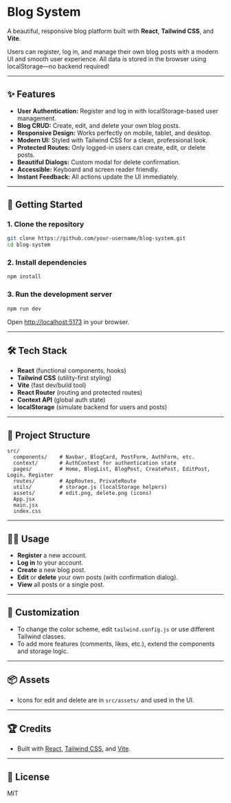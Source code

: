# Blog System

A beautiful, responsive blog platform built with **React**, **Tailwind CSS**, and **Vite**.

Users can register, log in, and manage their own blog posts with a modern UI and smooth user experience. All data is stored in the browser using localStorage—no backend required!

---

## ✨ Features

- **User Authentication:** Register and log in with localStorage-based user management.
- **Blog CRUD:** Create, edit, and delete your own blog posts.
- **Responsive Design:** Works perfectly on mobile, tablet, and desktop.
- **Modern UI:** Styled with Tailwind CSS for a clean, professional look.
- **Protected Routes:** Only logged-in users can create, edit, or delete posts.
- **Beautiful Dialogs:** Custom modal for delete confirmation.
- **Accessible:** Keyboard and screen reader friendly.
- **Instant Feedback:** All actions update the UI immediately.

---

## 🚀 Getting Started

### 1. **Clone the repository**
```bash
git clone https://github.com/your-username/blog-system.git
cd blog-system
```

### 2. **Install dependencies**
```bash
npm install
```

### 3. **Run the development server**
```bash
npm run dev
```
Open [http://localhost:5173](http://localhost:5173) in your browser.

---

## 🛠️ Tech Stack

- **React** (functional components, hooks)
- **Tailwind CSS** (utility-first styling)
- **Vite** (fast dev/build tool)
- **React Router** (routing and protected routes)
- **Context API** (global auth state)
- **localStorage** (simulate backend for users and posts)

---

## 📁 Project Structure

```
src/
  components/    # Navbar, BlogCard, PostForm, AuthForm, etc.
  context/       # AuthContext for authentication state
  pages/         # Home, BlogList, BlogPost, CreatePost, EditPost, Login, Register
  routes/        # AppRoutes, PrivateRoute
  utils/         # storage.js (localStorage helpers)
  assets/        # edit.png, delete.png (icons)
  App.jsx
  main.jsx
  index.css
```

---

## 🧑‍💻 Usage

- **Register** a new account.
- **Log in** to your account.
- **Create** a new blog post.
- **Edit** or **delete** your own posts (with confirmation dialog).
- **View** all posts or a single post.

---

## 📝 Customization

- To change the color scheme, edit `tailwind.config.js` or use different Tailwind classes.
- To add more features (comments, likes, etc.), extend the components and storage logic.

---

## 📦 Assets

- Icons for edit and delete are in `src/assets/` and used in the UI.

---

## 🏆 Credits

- Built with [React](https://reactjs.org/), [Tailwind CSS](https://tailwindcss.com/), and [Vite](https://vitejs.dev/).

---

## 📄 License

MIT
